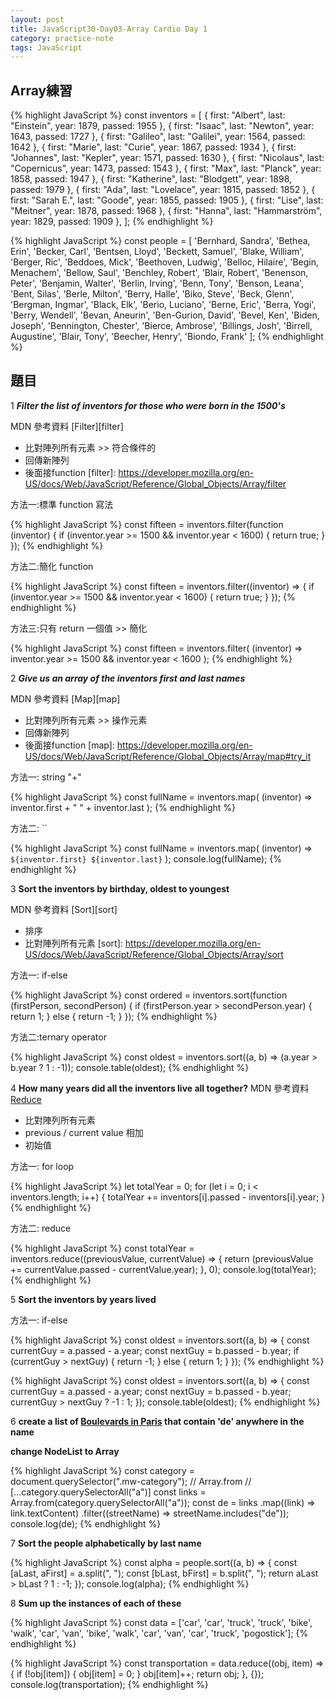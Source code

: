 ```yaml
---
layout: post
title: JavaScript30-Day03-Array Cardio Day 1
category: practice-note
tags: JavaScript
---
```

## Array練習


{% highlight JavaScript %}
  const inventors = [
    { first: "Albert", last: "Einstein", year: 1879, passed: 1955 },
    { first: "Isaac", last: "Newton", year: 1643, passed: 1727 },
    { first: "Galileo", last: "Galilei", year: 1564, passed: 1642 },
    { first: "Marie", last: "Curie", year: 1867, passed: 1934 },
    { first: "Johannes", last: "Kepler", year: 1571, passed: 1630 },
    { first: "Nicolaus", last: "Copernicus", year: 1473, passed: 1543 },
    { first: "Max", last: "Planck", year: 1858, passed: 1947 },
    { first: "Katherine", last: "Blodgett", year: 1898, passed: 1979 },
    { first: "Ada", last: "Lovelace", year: 1815, passed: 1852 },
    { first: "Sarah E.", last: "Goode", year: 1855, passed: 1905 },
    { first: "Lise", last: "Meitner", year: 1878, passed: 1968 },
    { first: "Hanna", last: "Hammarström", year: 1829, passed: 1909 },
  ];
{% endhighlight %}

{% highlight JavaScript %}
const people = [
  'Bernhard, Sandra', 'Bethea, Erin', 'Becker, Carl', 'Bentsen, Lloyd', 'Beckett, Samuel', 'Blake, William', 'Berger, Ric', 'Beddoes, Mick', 'Beethoven, Ludwig',
  'Belloc, Hilaire', 'Begin, Menachem', 'Bellow, Saul', 'Benchley, Robert', 'Blair, Robert', 'Benenson, Peter', 'Benjamin, Walter', 'Berlin, Irving',
  'Benn, Tony', 'Benson, Leana', 'Bent, Silas', 'Berle, Milton', 'Berry, Halle', 'Biko, Steve', 'Beck, Glenn', 'Bergman, Ingmar', 'Black, Elk', 'Berio, Luciano',
  'Berne, Eric', 'Berra, Yogi', 'Berry, Wendell', 'Bevan, Aneurin', 'Ben-Gurion, David', 'Bevel, Ken', 'Biden, Joseph', 'Bennington, Chester', 'Bierce, Ambrose',
  'Billings, Josh', 'Birrell, Augustine', 'Blair, Tony', 'Beecher, Henry', 'Biondo, Frank'
];
{% endhighlight %}

## 題目

1 ***Filter the list of inventors for those who were born in the 1500's***

MDN 參考資料 [Filter][filter]
- 比對陣列所有元素 >> 符合條件的
- 回傳新陣列
- 後面接function
[filter]: https://developer.mozilla.org/en-US/docs/Web/JavaScript/Reference/Global_Objects/Array/filter

方法一:標準 function 寫法

{% highlight JavaScript %}
const fifteen = inventors.filter(function (inventor) {
  if (inventor.year >= 1500 && inventor.year < 1600) {
    return true;
  }
});
{% endhighlight %}

方法二:簡化 function

{% highlight JavaScript %}
const fifteen = inventors.filter((inventor) => {
  if (inventor.year >= 1500 && inventor.year < 1600) {
    return true;
  }
});
{% endhighlight %}

方法三:只有 return 一個值 >> 簡化

{% highlight JavaScript %}
const fifteen = inventors.filter(
  (inventor) => inventor.year >= 1500 && inventor.year < 1600
);
{% endhighlight %}


2 ***Give us an array of the inventors first and last names***

MDN 參考資料 [Map][map]
- 比對陣列所有元素 >> 操作元素
- 回傳新陣列
- 後面接function
[map]: https://developer.mozilla.org/en-US/docs/Web/JavaScript/Reference/Global_Objects/Array/map#try_it

方法一: string "+"

{% highlight JavaScript %}
const fullName = inventors.map(
  (inventor) => inventor.first + " " + inventor.last
);
{% endhighlight %}

方法二: ``

{% highlight JavaScript %}
  const fullName = inventors.map(
    (inventor) => `${inventor.first} ${inventor.last}`
  );
  console.log(fullName);
{% endhighlight %}

3 **Sort the inventors by birthday, oldest to youngest**

MDN 參考資料 [Sort][sort]
- 排序
- 比對陣列所有元素
[sort]: https://developer.mozilla.org/en-US/docs/Web/JavaScript/Reference/Global_Objects/Array/sort

方法一: if-else

{% highlight JavaScript %}
const ordered = inventors.sort(function (firstPerson, secondPerson) {
  if (firstPerson.year > secondPerson.year) {
    return 1;
  } else {
    return -1;
  }
});
{% endhighlight %}

方法二:ternary operator

{% highlight JavaScript %}
  const oldest = inventors.sort((a, b) => (a.year > b.year ? 1 : -1));
  console.table(oldest);
{% endhighlight %}

4 **How many years did all the inventors live all together?**
MDN 參考資料 [Reduce][reduce]
- 比對陣列所有元素
- previous / current value 相加  
- 初始值

[reduce]: https://developer.mozilla.org/en-US/docs/Web/JavaScript/Reference/Global_Objects/Array/reduce

方法一: for loop

{% highlight JavaScript %}
let totalYear = 0;
for (let i = 0; i < inventors.length; i++) {
  totalYear += inventors[i].passed - inventors[i].year;
}
{% endhighlight %}

方法二: reduce

{% highlight JavaScript %}
const totalYear = inventors.reduce((previousValue, currentValue) => {
  return (previousValue += currentValue.passed - currentValue.year);
}, 0);
console.log(totalYear);
{% endhighlight %}

5 **Sort the inventors by years lived**

方法一: if-else

{% highlight JavaScript %}
const oldest = inventors.sort((a, b) => {
  const currentGuy = a.passed - a.year;
  const nextGuy = b.passed - b.year;
  if (currentGuy > nextGuy) {
    return -1;
  } else {
    return 1;
  }
});
{% endhighlight %}

{% highlight JavaScript %}
const oldest = inventors.sort((a, b) => {
  const currentGuy = a.passed - a.year;
  const nextGuy = b.passed - b.year;
  currentGuy > nextGuy ? -1 : 1;
});
console.table(oldest);
{% endhighlight %}

6 **create a list of [Boulevards in Paris][paris_wiki_link] that contain 'de' anywhere in the name**

[paris_wiki_link]: https://en.wikipedia.org/wiki/Category:Boulevards_in_Paris

**change NodeList to Array**

{% highlight JavaScript %}
  const category = document.querySelector(".mw-category");
  // Array.from
  // [...category.querySelectorAll("a")]
  const links = Array.from(category.querySelectorAll("a"));
  const de = links
    .map((link) => link.textContent)
    .filter((streetName) => streetName.includes("de"));
  console.log(de);
{% endhighlight %}

7 **Sort the people alphabetically by last name**

{% highlight JavaScript %}
const alpha = people.sort((a, b) => {
  const [aLast, aFirst] = a.split(", ");
  const [bLast, bFirst] = b.split(", ");
  return aLast > bLast ? 1 : -1;
});
console.log(alpha);
{% endhighlight %}

8 **Sum up the instances of each of these**

{% highlight JavaScript %} 
const data = ['car', 'car', 'truck', 'truck', 'bike', 'walk', 'car', 'van', 'bike', 'walk', 'car', 'van', 'car', 'truck', 'pogostick'];
{% endhighlight %}

{% highlight JavaScript %}
const transportation = data.reduce((obj, item) => {
  if (!obj[item]) {
    obj[item] = 0;
  }
  obj[item]++;
  return obj;
}, {});
console.log(transportation);
{% endhighlight %}


